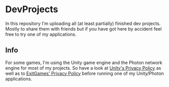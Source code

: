 # DevProjects

In this repository I'm uploading all (at least partially) finished dev projects.
Mostly to share them with friends but if you have got here by accident feel free to try one of my applications.

## Info

For some games, I'm using the Unity game engine and the Photon network engine for most of my projects. So have a look at [Unity's Privacy Policy](https://unity3d.com/de/legal/privacy-policy) as well as to [ExitGames' Privacy Policy](https://dashboard.photonengine.com/en-US/account/privacyandcookiepolicy) before running one of my Unity/Photon applications.
